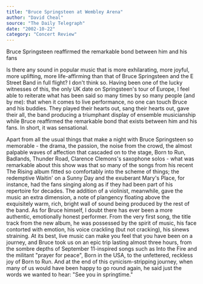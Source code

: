 ```yaml
---
title: "Bruce Springsteen at Wembley Arena"
author: "David Cheal"
source: "The Daily Telegraph"
date: "2002-10-22"
category: "Concert Review"
---
```


Bruce Springsteen reaffirmed the remarkable bond between him and his fans

Is there any sound in popular music that is more exhilarating, more joyful, more uplifting, more life-affirming than that of Bruce Springsteen and the E Street Band in full flight? I don't think so. Having been one of the lucky witnesses of this, the only UK date on Springsteen's tour of Europe, I feel able to reiterate what has been said so many times by so many people (and by me): that when it comes to live performance, no one can touch Bruce and his buddies. They played their hearts out, sang their hearts out, gave their all, the band producing a triumphant display of ensemble musicianship while Bruce reaffirmed the remarkable bond that exists between him and his fans. In short, it was sensational.

Apart from all the usual things that make a night with Bruce Springsteen so memorable - the drama, the passion, the noise from the crowd, the almost palpable waves of affection that cascaded on to the stage, Born to Run, Badlands, Thunder Road, Clarence Clemons's saxophone solos - what was remarkable about this show was that so many of the songs from his recent The Rising album fitted so comfortably into the scheme of things; the redemptive Waitin' on a Sunny Day and the exuberant Mary's Place, for instance, had the fans singing along as if they had been part of his repertoire for decades. The addition of a violinist, meanwhile, gave the music an extra dimension, a note of plangency floating above the exquisitely warm, rich, bright wall of sound being produced by the rest of the band. As for Bruce himself, I doubt there has ever been a more authentic, emotionally honest performer. From the very first song, the title track from the new album, he was possessed by the spirit of music, his face contorted with emotion, his voice crackling (but not cracking), his sinews straining. At its best, live music can make you feel that you have been on a journey, and Bruce took us on an epic trip lasting almost three hours, from the sombre depths of September 11-inspired songs such as Into the Fire and the militant "prayer for peace", Born in the USA, to the unfettered, reckless joy of Born to Run. And at the end of this cynicism-stripping journey, when many of us would have been happy to go round again, he said just the words we wanted to hear: "See you in springtime."
